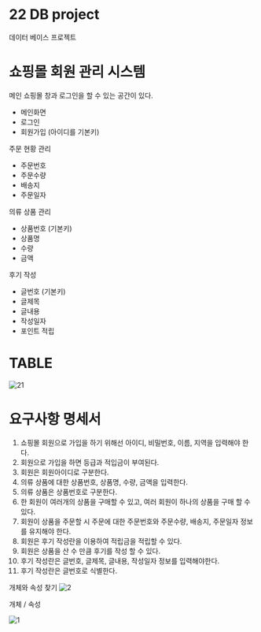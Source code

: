 # 22 DB project
데이터 베이스 프로젝트

# 쇼핑몰 회원 관리 시스템
메인 쇼핑몰 창과 로그인을 할 수 있는 공간이 있다.

- 메인화면
- 로그인 
- 회원가입 (아이디를 기본키)

주문 현황 관리
- 주문번호
- 주문수량
- 배송지
- 주문일자

의류 상품 관리
- 상품번호 (기본키)
- 상품명
- 수량
- 금액

후기 작성 
- 글번호 (기본키)
- 글제목
- 글내용
- 작성일자
- 포인트 적립

# TABLE
![21](https://user-images.githubusercontent.com/81346117/168551536-0972b96b-df7e-4198-a013-a0bbd62d781f.PNG)


# 요구사항 명세서
1. 쇼핑몰 회원으로 가입을 하기 위해선 아이디, 비밀번호, 이름, 지역을 입력해야 한다.
2. 회원으로 가입을 하면 등급과 적입금이 부여된다.
3. 회원은 회원아이디로 구분한다.
4. 의류 상품에 대한 상품번호, 상품명, 수량, 금액을 입력한다.
5. 의류 상품은 상품번호로 구분한다.
6. 한 회원이 여러개의 상품을 구매할 수 있고, 여러 회원이 하나의 상품을 구매 할 수 있다.
7. 회원이 상품을 주문할 시 주문에 대한 주문번호와 주문수량, 배송지, 주문일자 정보를 유지해야 한다.
8. 회원은 후기 작성란을 이용하여 적립금을 적립할 수 있다.
9. 회원은 상품을 산 수 만큼 후기를 작성 할 수 있다.
10. 후기 작성란은 글번호, 글제목, 글내용, 작성일자 정보를 입력해야한다.
11. 후기 작성란은 글번호로 식별한다.


개체와 속성 찾기
![2](https://user-images.githubusercontent.com/81346117/168704046-9dc868ad-a5bb-45a4-9cb5-a05c6668a7db.PNG)

개체 / 속성



![1](https://user-images.githubusercontent.com/81346117/169840297-13a8a1e2-ab50-4b84-b06d-a416bcf4cfe1.PNG)
